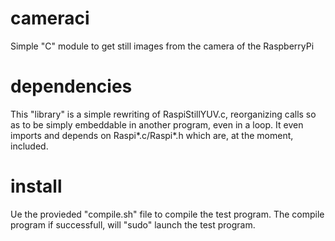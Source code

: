 # cameraci
Simple "C" module to get still images from the camera of the RaspberryPi

# dependencies
This "library" is a simple rewriting of RaspiStillYUV.c, reorganizing calls so as to be simply embeddable in another program, even in a loop.
It even imports and depends on Raspi*.c/Raspi*.h which are, at the moment, included.

# install
Ue the provieded "compile.sh" file to compile the test program. The compile program if successfull, will "sudo" launch the test program.
